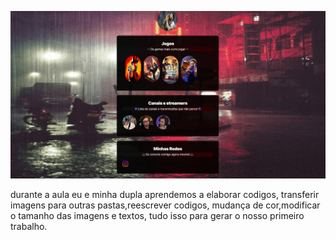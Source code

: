 ![preview](/assets/preview.png)

durante a aula eu e minha dupla aprendemos a elaborar codigos, transferir imagens para outras pastas,reescrever codigos, mudança de cor,modificar o tamanho das imagens e textos, tudo isso para gerar o nosso primeiro trabalho.

